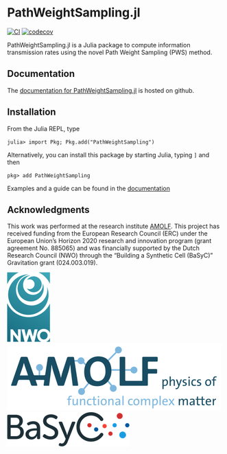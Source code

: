 # PathWeightSampling.jl

[![CI](https://github.com/manuel-rhdt/PathWeightSampling.jl/actions/workflows/ci-pipeline.yml/badge.svg)](https://github.com/manuel-rhdt/PathWeightSampling.jl/actions/workflows/ci-pipeline.yml)
[![codecov](https://codecov.io/gh/manuel-rhdt/PathWeightSampling.jl/branch/master/graph/badge.svg?token=Q0JFR9RBZ6)](https://codecov.io/gh/manuel-rhdt/PathWeightSampling.jl)

PathWeightSampling.jl is a Julia package to compute information transmission rates using the novel Path Weight Sampling (PWS) method.

## Documentation

The [documentation for PathWeightSampling.jl](https://manuel-rhdt.github.io/PathWeightSampling.jl/) is hosted on github.

## Installation

From the Julia REPL, type
```
julia> import Pkg; Pkg.add("PathWeightSampling")
```

Alternatively, you can install this package by starting Julia, typing `]` and then
```
pkg> add PathWeightSampling
```

Examples and a guide can be found in the [documentation](https://manuel-rhdt.github.io/PathWeightSampling.jl/)

## Acknowledgments

This work was performed at the research institute [AMOLF](https://amolf.nl).
This project has received funding from the European Research Council (ERC) under the European Union’s Horizon 2020 research and innovation program (grant agreement No. 885065)
and was financially supported by the Dutch Research Council (NWO) through the “Building a Synthetic Cell (BaSyC)” Gravitation grant (024.003.019).

[![Logo NWO](docs/src/assets/logo-nwo.svg)](https://www.nwo.nl)
[![Logo AMOLF](docs/src/assets/logo-amolf.svg)](https://amolf.nl)
[![Logo BaSyC](docs/src/assets/logo-basyc.png)](https://www.basyc.nl)
